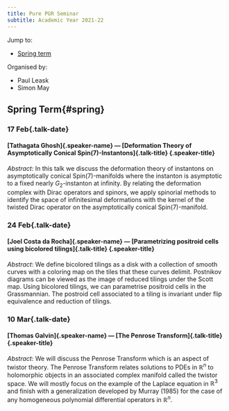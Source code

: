 ```yaml
---
title: Pure PGR Seminar
subtitle: Academic Year 2021-22
---
```


Jump to:

- [Spring term](#spring)

Organised by:

- Paul Leask
- Simon May

## Spring Term{#spring}

### 17 Feb{.talk-date}
#### [Tathagata Ghosh]{.speaker-name} — [Deformation Theory of Asymptotically Conical Spin(7)-Instantons]{.talk-title} {.speaker-title}

*Abstract*: In this talk we discuss the deformation theory of instantons on asymptotically conical $\mathrm{Spin}(7)$-manifolds where the instanton is asymptotic to a fixed nearly $G_2$-instanton at infinity.
By relating the deformation complex with Dirac operators and spinors, we apply spinorial methods to identify the space of infinitesimal deformations with the kernel of the twisted Dirac operator on the asymptotically conical $\mathrm{Spin}(7)$-manifold.

### 24 Feb{.talk-date}
#### [Joel Costa da Rocha]{.speaker-name} — [Parametrizing positroid cells using bicolored tilings]{.talk-title} {.speaker-title}

*Abstract*: We define bicolored tilings as a disk with a collection of smooth curves with a coloring map on the tiles that these curves delimit.
Postnikov diagrams can be viewed as the image of reduced tilings under the Scott map.
Using bicolored tilings, we can parametrise positroid cells in the Grassmannian.
The postroid cell associated to a tiling is invariant under flip equivalence and reduction of tilings.

### 10 Mar{.talk-date}
#### [Thomas Galvin]{.speaker-name} — [The Penrose Transform]{.talk-title} {.speaker-title}

*Abstract*: We will discuss the Penrose Transform which is an aspect of twistor theory.
The Penrose Transform relates solutions to PDEs in $\mathbb{R}^n$ to holomorphic objects in an associated complex manifold called the twistor space.
We will mostly focus on the example of the Laplace equation in $\mathbb{R}^3$ and finish with a generalization developed by Murray (1985) for the case of any homogeneous polynomial differential operators in $\mathbb{R}^n$.
